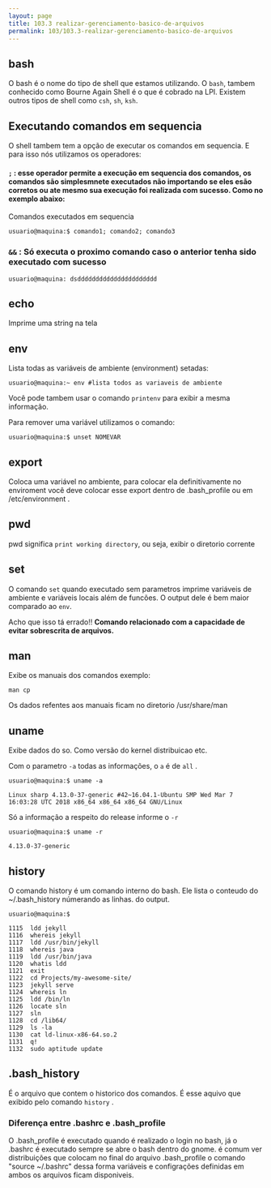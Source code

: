 ```yaml
---
layout: page
title: 103.3 realizar-gerenciamento-basico-de-arquivos
permalink: 103/103.3-realizar-gerenciamento-basico-de-arquivos
---
```


## bash

O bash é o nome do tipo de shell que estamos utilizando. O `bash`, tambem conhecido como Bourne Again Shell é o que é cobrado na LPI. Existem outros tipos de shell como `csh`, `sh`, `ksh`.

## Executando comandos em sequencia

O shell tambem tem a opção de executar os comandos em sequencia. E para isso nós utilizamos os operadores:

#### `;` : esse operador permite a execução em sequencia dos comandos, os comandos são simplesmnete executados não importando se eles esão corretos ou ate mesmo sua execução foi realizada com sucesso. Como no exemplo abaixo:

Comandos executados em sequencia

	usuario@maquina:$ comando1; comando2; comando3

### `&&` : Só executa o proximo comando caso o anterior tenha sido executado com sucesso

	usuario@maquina: dsdddddddddddddddddddddd

## echo 

Imprime uma string na tela

## env

Lista todas as variáveis de ambiente (environment) setadas:

	usuario@maquina:~ env #lista todos as variaveis de ambiente

Você pode tambem usar o comando `printenv` para exibir a mesma informação. 

Para remover uma variável utilizamos o comando: 

	usuario@maquina:$ unset NOMEVAR

## export 

Coloca uma variável no ambiente, para colocar ela definitivamente no enviroment você deve colocar esse export dentro de .bash_profile ou em /etc/environment .


## pwd 

pwd significa `print working directory`, ou seja, exibir o diretorio corrente


## set

O comando `set` quando executado sem parametros imprime variáveis de ambiente e variáveis locais além de funcões. O output dele é bem maior comparado ao `env`.

Acho que isso tá errado!!
**Comando relacionado com a capacidade de evitar sobrescrita de arquivos.**


## man 

Exibe os manuais dos comandos exemplo:

	man cp

Os dados refentes aos manuais ficam no diretorio /usr/share/man

## uname 

Exibe dados do so. Como versão do kernel distribuicao etc.

Com o parametro `-a` todas as informações, o `a` é de `all` .

	usuario@maquina:$ uname -a

	Linux sharp 4.13.0-37-generic #42~16.04.1-Ubuntu SMP Wed Mar 7 16:03:28 UTC 2018 x86_64 x86_64 x86_64 GNU/Linux

Só a informação a respeito do release informe o `-r`

	usuario@maquina:$ uname -r

	4.13.0-37-generic


## history

O comando history é um comando interno do bash. Ele lista o conteudo do ~/.bash_history númerando as linhas. do output.

	usuario@maquina:$

	1115  ldd jekyll 
	1116  whereis jekyll 
	1117  ldd /usr/bin/jekyll
	1118  whereis java
	1119  ldd /usr/bin/java
	1120  whatis ldd
	1121  exit
	1122  cd Projects/my-awesome-site/
	1123  jekyll serve
	1124  whereis ln
	1125  ldd /bin/ln
	1126  locate sln
	1127  sln
	1128  cd /lib64/
	1129  ls -la
	1130  cat ld-linux-x86-64.so.2 
	1131  q!
	1132  sudo aptitude update


## .bash_history

É o arquivo que contem o historico dos comandos. É esse aquivo que exibido pelo comando `history` . 

### Diferença entre .bashrc e .bash_profile

O .bash_profile é executado quando é realizado o login no bash, já o .bashrc é executado sempre se abre o bash dentro do gnome. é comum ver distribuições que colocam no final do arquivo .bash_profile o comando "source ~/.bashrc" dessa forma variáveis e configrações definidas em ambos os arquivos ficam disponiveis.